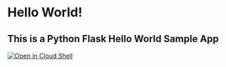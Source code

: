 # Hello World!

## This is a Python Flask Hello World Sample App

<a  href="https://console.cloud.google.com/cloudshell/open?git_repo=github.com/ryanmats/python-flask-hello&tutorial=readme.md">
    <img alt="Open in Cloud Shell" src="http://gstatic.com/cloudssh/images/open-btn.png">
</a>